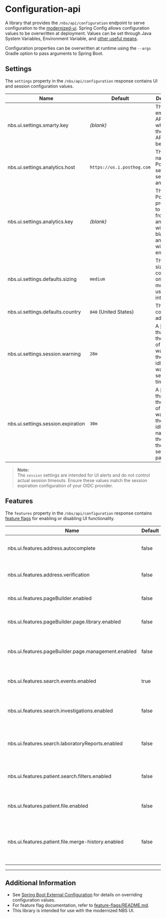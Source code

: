 # Configuration-api

A library that provides the `/nbs/api/configuration` endpoint to serve configuration to
the [modernized-ui](/apps/modernization-ui/). Spring Config allows configuration values to be overwritten at deployment.
Values can be set through Java System Variables, Environment Variable,
and [other useful means](https://docs.spring.io/spring-boot/reference/features/external-config.html).

Configuration properties can be overwritten at runtime using the `--args` Gradle option to pass arguments to Spring
Boot.

## Settings

The `settings` property in the `/nbs/api/configuration` response contains UI and session configuration values.

| Name                               | Default                    | Description                                                                                                                                                                                                                                                                                     |
| ---------------------------------- | -------------------------- | ----------------------------------------------------------------------------------------------------------------------------------------------------------------------------------------------------------------------------------------------------------------------------------------------- |
| nbs.ui.settings.smarty.key         | _(blank)_                  | The embedded API key, when blank the Smarty API will not be invoked.                                                                                                                                                                                                                            |
| nbs.ui.settings.analytics.host     | `https://us.i.posthog.com` | The host name of the PostHog server to send analytics to.                                                                                                                                                                                                                                       |
| nbs.ui.settings.analytics.key      | _(blank)_                  | The PostHog project key to associate frontend analytics with, when blank analytics will not be enabled.                                                                                                                                                                                         |
| nbs.ui.settings.defaults.sizing    | `medium`                   | The default sizing of components on the modernized user interface.                                                                                                                                                                                                                              |
| nbs.ui.settings.defaults.country   | `840` (United States)      | The default country for addresses.                                                                                                                                                                                                                                                              |
| nbs.ui.settings.session.warning    | `28m`                      | A [Duration](https://docs.spring.io/spring-boot/reference/features/external-config.html#features.external-config.typesafe-configuration-properties.conversion.durations) that defines the amount of time to wait while the user is idle before warning of session timeout                       |
| nbs.ui.settings.session.expiration | `30m`                      | A [Duration](https://docs.spring.io/spring-boot/reference/features/external-config.html#features.external-config.typesafe-configuration-properties.conversion.durations) that defines the amount of time to wait while the user is idle before navigating the user to the expired session page. |

> **Note:**  
> The `session` settings are intended for UI alerts and do not control actual session timeouts. Ensure these values match the session expiration configuration of your OIDC provider.

## Features

The `features` property in the `/nbs/api/configuration` response contains [feature flags](/documentation/feature-flags/README.md) for enabling or disabling UI functionality.

| Name                                                | Default | Description                                                        |
| --------------------------------------------------- | ------- | ------------------------------------------------------------------ |
| nbs.ui.features.address.autocomplete                | false   | Enables the address autocomplete feature                           |
| nbs.ui.features.address.verification                | false   | Enables the address verification feature                           |
| nbs.ui.features.pageBuilder.enabled                 | false   | Enables the PageBuilder feature                                    |
| nbs.ui.features.pageBuilder.page.library.enabled    | false   | Enables the PageBuilder Page Library feature                       |
| nbs.ui.features.pageBuilder.page.management.enabled | false   | Enables the PageBuilder Page Management feature                    |
| nbs.ui.features.search.events.enabled               | true    | Enables access to NBS6 Event Search                                |
| nbs.ui.features.search.investigations.enabled       | false   | Enables access to modernized Investigation search                  |
| nbs.ui.features.search.laboratoryReports.enabled    | false   | Enables access to modernized Laboratory search                     |
| nbs.ui.features.patient.search.filters.enabled      | false   | Enables access to modernized Patient search filters                |
| nbs.ui.features.patient.file.enabled                | false   | Enables access to modernized Patient file                          |
| nbs.ui.features.patient.file.merge-history.enabled  | false   | Enables access to merge history within the modernized Patient file |

---

## Additional Information

- See [Spring Boot External Configuration](https://docs.spring.io/spring-boot/reference/features/external-config.html) for details on overriding configuration values.
- For feature flag documentation, refer to [feature-flags/README.md](/documentation/feature-flags/README.md).
- This library is intended for use with the modernized NBS UI.
